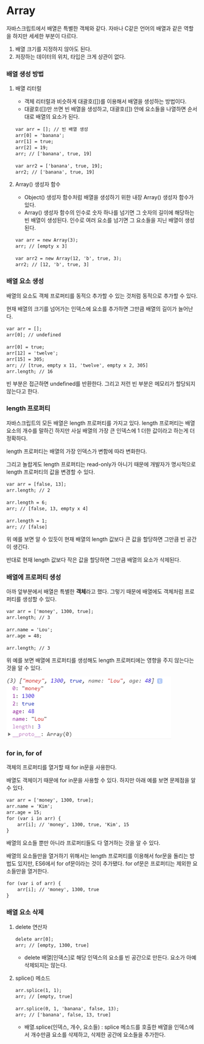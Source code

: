# Array

자바스크립트에서 배열은 특별한 객체와 같다. 자바나 C같은 언어의 배열과 같은 역할을 하지만 세세한 부분이 다르다.

1. 배열 크기를 지정하지 않아도 된다.
2. 저장하는 데이터의 위치, 타입은 크게 상관이 없다.

### 배열 생성 방법 

1. 배열 리터럴 

   * 객체 리터럴과 비슷하게 대괄호\(\[\]\)를 이용해서 배열을 생성하는 방법이다.
   * 대괄호\(\[\]\)만 쓰면 빈 배열을 생성하고, 대괄호\(\[\]\) 안에 요소들을 나열하면 순서대로 배열의 요소가 된다.

   ```text
   var arr = []; // 빈 배열 생성 
   arr[0] = 'banana';
   arr[1] = true;
   arr[2] = 19;
   arr; // ['banana', true, 19]

   var arr2 = ['banana', true, 19];
   arr2; // ['banana', true, 19]
   ```

2. Array\(\) 생성자 함수 

   * Object\(\) 생성자 함수처럼 배열을 생성하기 위한 내장 Array\(\) 생성자 함수가 있다.
   * Array\(\) 생성자 함수의 인수로 숫자 하나를 넘기면 그 숫자의 길이에 해당하는 빈 배열이 생성된다. 인수로 여러 요소를 넘기면 그 요소들을 지닌 배열이 생성된다.

   ```text
   var arr = new Array(3);
   arr; // [empty x 3]

   var arr2 = new Array(12, 'b', true, 3);
   arr2; // [12, 'b', true, 3]
   ```

### 배열 요소 생성 

배열의 요소도 객체 프로퍼티를 동적으 추가할 수 있는 것처럼 동적으로 추가할 수 있다.

현재 배열의 크기를 넘어가는 인덱스에 요소를 추가하면 그만큼 배열의 길이가 늘어난다.

```text
var arr = [];
arr[0]; // undefined

arr[0] = true;
arr[12] = 'twelve';
arr[15] = 305;
arr; // [true, empty x 11, 'twelve', empty x 2, 305]
arr.length; // 16
```

빈 부분은 접근하면 undefined를 반환한다. 그리고 저런 빈 부분은 메모리가 할당되지 않는다고 한다.

### length 프로퍼티 

자바스크립트의 모든 배열은 length 프로퍼티를 가지고 있다. length 프로퍼티는 배열 요소의 개수를 말하긴 하지만 사실 배열의 가장 큰 인덱스에 1 더한 값이라고 하는게 더 정확하다.

length 프로퍼티는 배열의 가장 인덱스가 변함에 따라 변화한다.

그리고 놀랍게도 length 프로퍼티는 read-only가 아니기 때문에 개발자가 명시적으로 length 프로퍼티의 값을 변경할 수 있다.

```text
var arr = [false, 13];
arr.length; // 2

arr.length = 6;
arr; // [false, 13, empty x 4]

arr.length = 1;
arr; // [false]
```

위 예를 보면 알 수 있듯이 현재 배열의 length 값보다 큰 값을 할당하면 그만큼 빈 공간이 생긴다.

반대로 현재 length 값보다 작은 값을 할당하면 그만큼 배열의 요소가 삭제된다.

### 배열에 프로퍼티 생성 

아까 앞부분에서 배열은 특별한 **객체**라고 했다. 그렇기 때문에 배열에도 객체처럼 프로퍼티를 생성할 수 있다.

```text
var arr = ['money', 1300, true];
arr.length; // 3

arr.name = 'Lou';
arr.age = 48;

arr.length; // 3
```

위 예를 보면 배열에 프로퍼티를 생성해도 length 프로퍼티에는 영향을 주지 않는다는 것을 알 수 있다.

![&#xBC30;&#xC5F4;&#xB3C4; &#xD0A4;&#xAC12; &#xD615;&#xD0DC;&#xB77C;&#xB294; &#xAC83;&#xC744; &#xC54C; &#xC218; &#xC788;&#xB2E4;.](../.gitbook/assets/image%20%288%29.png)

### for in, for of

객체의 프로퍼티를 열거할 때 for in문을 사용한다. 

배열도 객체이기 때문에 for in문을 사용할 수 있다. 하지만 아래 예를 보면 문제점을 알 수 있다.

```text
var arr = ['money', 1300, true];
arr.name = 'Kim';
arr.age = 15;
for (var i in arr) {
    arr[i]; // 'money', 1300, true, 'Kim', 15
}
```

배열의 요소들 뿐만 아니라 프로퍼티들도 다 열거하는 것을 알 수 있다.

배열의 요소들만을 열거하기 위해서는 length 프로퍼티를 이용해서 for문을 돌리는 방법도 있지만, ES6에서 for of문이라는 것이 추가됐다. for of문은 프로퍼티는 제외한 요소들만을 열거한다.

```text
for (var i of arr) {
    arr[i]; // 'money', 1300, true
}
```

### 배열 요소 삭제 

1. delete 연산자 

   ```text
   delete arr[0];
   arr; // [empty, 1300, true]
   ```

   * delete 배열\[인덱스\]로 해당 인덱스의 요소를 빈 공간으로 만든다. 요소가 아예 삭제되지는 않는다.

2. splice\(\) 메소드 

   ```text
   arr.splice(1, 1);
   arr; // [empty, true]

   arr.splice(0, 1, 'banana', false, 13);
   arr; // ['banana', false, 13, true]
   ```

   * 배열.splice\(인덱스, 개수, 요소들\) : splice 메소드를 호출한 배열을 인덱스에서 개수만큼 요소를 삭제하고, 삭제한 공간에 요소들을 추가한다.

